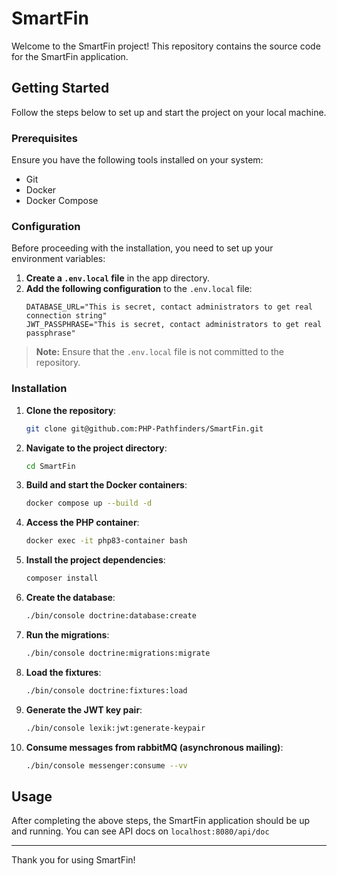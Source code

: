 # SmartFin

Welcome to the SmartFin project! This repository contains the source code for the SmartFin application.

## Getting Started

Follow the steps below to set up and start the project on your local machine.

### Prerequisites

Ensure you have the following tools installed on your system:

- Git
- Docker
- Docker Compose

### Configuration

Before proceeding with the installation, you need to set up your environment variables:

1. **Create a `.env.local` file** in the app directory.
2. **Add the following configuration** to the `.env.local` file:
    ```dotenv
    DATABASE_URL="This is secret, contact administrators to get real connection string"
    JWT_PASSPHRASE="This is secret, contact administrators to get real passphrase"
    ```

> **Note:** Ensure that the `.env.local` file is not committed to the repository.

### Installation

1. **Clone the repository**:
    ```bash
    git clone git@github.com:PHP-Pathfinders/SmartFin.git
    ```

2. **Navigate to the project directory**:
    ```bash
    cd SmartFin
    ```

3. **Build and start the Docker containers**:
    ```bash
    docker compose up --build -d
    ```

4. **Access the PHP container**:
    ```bash
    docker exec -it php83-container bash
    ```

5. **Install the project dependencies**:
    ```bash
    composer install
    ```

6. **Create the database**:
    ```bash
    ./bin/console doctrine:database:create
    ```

7. **Run the migrations**:
    ```bash
    ./bin/console doctrine:migrations:migrate
    ```

8. **Load the fixtures**:
    ```bash
    ./bin/console doctrine:fixtures:load
    ```

9. **Generate the JWT key pair**:
    ```bash
    ./bin/console lexik:jwt:generate-keypair
    ```

10. **Consume messages from rabbitMQ (asynchronous mailing)**:
    ```bash
    ./bin/console messenger:consume --vv
    ```

## Usage

After completing the above steps, the SmartFin application should be up and running. You can see API docs on `localhost:8080/api/doc`

---

Thank you for using SmartFin!
